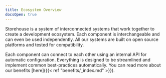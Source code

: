 ```yaml
---
title: Ecosystem Overview
docsOpen: true
---
```


Storehouse is a system of interconnected systems that work together to create a
development ecosystem.  Each component is interchangeable and can even be used
independently.  All our systems are built on open source platforms and tested
for compatibility.

Each component can connect to each other using an internal API for automatic
configuration.  Everything is designed to be streamlined and implement common
best-practices automatically.  You can read more about our benefits [here]({{<
ref "benefits/_index.md" >}}).

